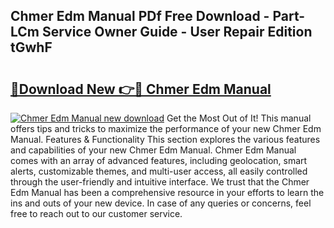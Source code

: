 ## Chmer Edm Manual PDf Free Download - Part-LCm Service Owner Guide - User Repair Edition tGwhF

# <h2><a href="http://bc32913.oget.top/?id=Chmer+Edm+Manual">🔗Download New 👉🔴 Chmer Edm Manual</a></h2>

[![Chmer Edm Manual new download](https://i.imgur.com/5g1atiW.png)](http://bc32913.oget.top/?id=Chmer+Edm+Manual)
Get the Most Out of It! This manual offers tips and tricks to maximize the performance of your new Chmer Edm Manual. Features & Functionality This section explores the various features and capabilities of your new Chmer Edm Manual. Chmer Edm Manual comes with an array of advanced features, including geolocation, smart alerts, customizable themes, and multi-user access, all easily controlled through the user-friendly and intuitive interface. We trust that the Chmer Edm Manual has been a comprehensive resource in your efforts to learn the ins and outs of your new device. In case of any queries or concerns, feel free to reach out to our customer service.
